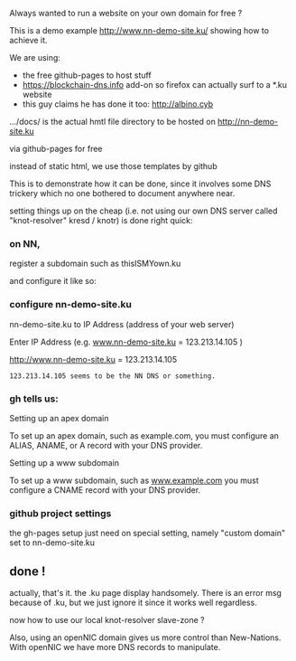 Always wanted to run a website on your own domain for free ?

This is a demo example   http://www.nn-demo-site.ku/   showing how to achieve it.

We are using:

* the free github-pages to host stuff
* https://blockchain-dns.info   add-on so firefox can actually surf to  a  \*.ku  website
* this guy claims he has done it too:    http://albino.cyb 



.../docs/ is the actual hmtl file  directory   to be hosted on    http://nn-demo-site.ku

via github-pages for free

instead of static html, we use those templates by github

This is to demonstrate how it can be done, since it involves some DNS trickery which no one bothered to document anywhere near.

setting things up on the cheap (i.e. not using our own DNS server called "knot-resolver" kresd / knotr) is done right quick:

 ### on NN, 
register a subdomain  such as   thisISMYown.ku

and configure it like so:


  ### configure nn-demo-site.ku

nn-demo-site.ku to IP Address (address of your web server)

Enter IP Address (e.g. www.nn-demo-site.ku = 123.213.14.105 )

http://www.nn-demo-site.ku = 123.213.14.105


    123.213.14.105 seems to be the NN DNS or something.








     
  ### gh tells us:

Setting up an apex domain

To set up an apex domain, such as example.com, you must configure an ALIAS, ANAME, or A record with your DNS provider.

Setting up a www subdomain

To set up a www subdomain, such as www.example.com you must configure a CNAME record with your DNS provider.




 ### github project settings
the gh-pages setup just need on special setting, namely "custom domain" set to
    nn-demo-site.ku
    
    
  ## done !    
actually, that's it. the .ku page display handsomely. There is an error msg because of .ku, but we just ignore it since it works well regardless.

now how to use our local knot-resolver slave-zone ?

Also, using an openNIC domain gives us more control than New-Nations. With openNIC we have more DNS records to manipulate.  







